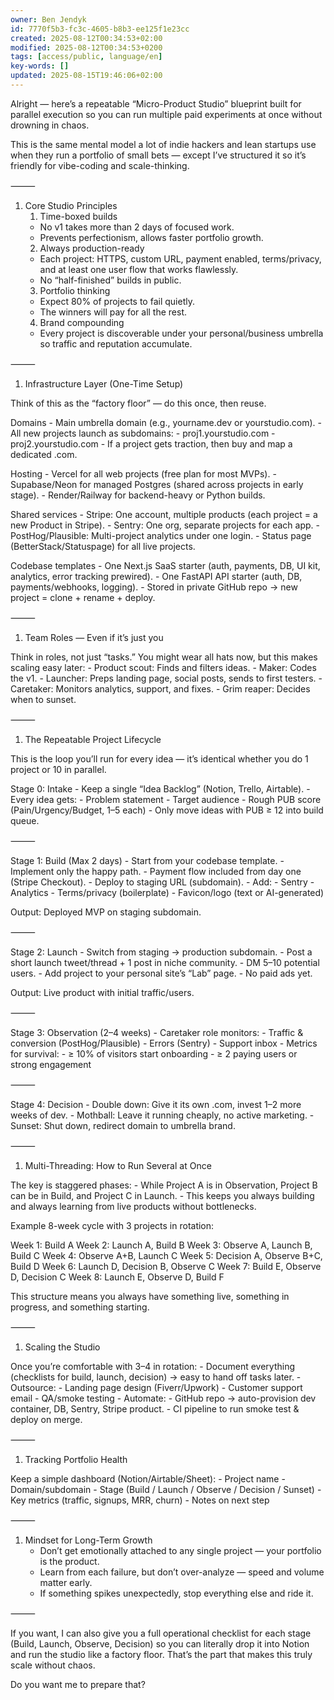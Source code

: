 ```yaml
---
owner: Ben Jendyk
id: 7770f5b3-fc3c-4605-b8b3-ee125f1e23cc
created: 2025-08-12T00:34:53+02:00
modified: 2025-08-12T00:34:53+0200
tags: [access/public, language/en]
key-words: []
updated: 2025-08-15T19:46:06+02:00
---
```


Alright — here’s a repeatable “Micro-Product Studio” blueprint built for parallel execution so you can run multiple paid experiments at once without drowning in chaos.

This is the same mental model a lot of indie hackers and lean startups use when they run a portfolio of small bets — except I’ve structured it so it’s friendly for vibe-coding and scale-thinking.

⸻

1. Core Studio Principles
	1.	Time-boxed builds
	-	No v1 takes more than 2 days of focused work.
	-	Prevents perfectionism, allows faster portfolio growth.
	2.	Always production-ready
	-	Each project: HTTPS, custom URL, payment enabled, terms/privacy, and at least one user flow that works flawlessly.
	-	No “half-finished” builds in public.
	3.	Portfolio thinking
	-	Expect 80% of projects to fail quietly.
	-	The winners will pay for all the rest.
	4.	Brand compounding
	-	Every project is discoverable under your personal/business umbrella so traffic and reputation accumulate.

⸻

1. Infrastructure Layer (One-Time Setup)

Think of this as the “factory floor” — do this once, then reuse.

Domains
	-	Main umbrella domain (e.g., yourname.dev or yourstudio.com).
	-	All new projects launch as subdomains:
	-	proj1.yourstudio.com
	-	proj2.yourstudio.com
	-	If a project gets traction, then buy and map a dedicated .com.

Hosting
	-	Vercel for all web projects (free plan for most MVPs).
	-	Supabase/Neon for managed Postgres (shared across projects in early stage).
	-	Render/Railway for backend-heavy or Python builds.

Shared services
	-	Stripe: One account, multiple products (each project = a new Product in Stripe).
	-	Sentry: One org, separate projects for each app.
	-	PostHog/Plausible: Multi-project analytics under one login.
	-	Status page (BetterStack/Statuspage) for all live projects.

Codebase templates
	-	One Next.js SaaS starter (auth, payments, DB, UI kit, analytics, error tracking prewired).
	-	One FastAPI API starter (auth, DB, payments/webhooks, logging).
	-	Stored in private GitHub repo → new project = clone + rename + deploy.

⸻

1. Team Roles — Even if it’s just you

Think in roles, not just “tasks.” You might wear all hats now, but this makes scaling easy later:
	-	Product scout: Finds and filters ideas.
	-	Maker: Codes the v1.
	-	Launcher: Preps landing page, social posts, sends to first testers.
	-	Caretaker: Monitors analytics, support, and fixes.
	-	Grim reaper: Decides when to sunset.

⸻

1. The Repeatable Project Lifecycle

This is the loop you’ll run for every idea — it’s identical whether you do 1 project or 10 in parallel.

Stage 0: Intake
	-	Keep a single “Idea Backlog” (Notion, Trello, Airtable).
	-	Every idea gets:
	-	Problem statement
	-	Target audience
	-	Rough PUB score (Pain/Urgency/Budget, 1–5 each)
	-	Only move ideas with PUB ≥ 12 into build queue.

⸻

Stage 1: Build (Max 2 days)
	-	Start from your codebase template.
	-	Implement only the happy path.
	-	Payment flow included from day one (Stripe Checkout).
	-	Deploy to staging URL (subdomain).
	-	Add:
	-	Sentry
	-	Analytics
	-	Terms/privacy (boilerplate)
	-	Favicon/logo (text or AI-generated)

Output: Deployed MVP on staging subdomain.

⸻

Stage 2: Launch
	-	Switch from staging → production subdomain.
	-	Post a short launch tweet/thread + 1 post in niche community.
	-	DM 5–10 potential users.
	-	Add project to your personal site’s “Lab” page.
	-	No paid ads yet.

Output: Live product with initial traffic/users.

⸻

Stage 3: Observation (2–4 weeks)
	-	Caretaker role monitors:
	-	Traffic & conversion (PostHog/Plausible)
	-	Errors (Sentry)
	-	Support inbox
	-	Metrics for survival:
	-	≥ 10% of visitors start onboarding
	-	≥ 2 paying users or strong engagement

⸻

Stage 4: Decision
	-	Double down: Give it its own .com, invest 1–2 more weeks of dev.
	-	Mothball: Leave it running cheaply, no active marketing.
	-	Sunset: Shut down, redirect domain to umbrella brand.

⸻

1. Multi-Threading: How to Run Several at Once

The key is staggered phases:
	-	While Project A is in Observation, Project B can be in Build, and Project C in Launch.
	-	This keeps you always building and always learning from live products without bottlenecks.

Example 8-week cycle with 3 projects in rotation:

Week 1: Build A
Week 2: Launch A, Build B
Week 3: Observe A, Launch B, Build C
Week 4: Observe A+B, Launch C
Week 5: Decision A, Observe B+C, Build D
Week 6: Launch D, Decision B, Observe C
Week 7: Build E, Observe D, Decision C
Week 8: Launch E, Observe D, Build F

This structure means you always have something live, something in progress, and something starting.

⸻

1. Scaling the Studio

Once you’re comfortable with 3–4 in rotation:
	-	Document everything (checklists for build, launch, decision) → easy to hand off tasks later.
	-	Outsource:
	-	Landing page design (Fiverr/Upwork)
	-	Customer support email
	-	QA/smoke testing
	-	Automate:
	-	GitHub repo → auto-provision dev container, DB, Sentry, Stripe product.
	-	CI pipeline to run smoke test & deploy on merge.

⸻

1. Tracking Portfolio Health

Keep a simple dashboard (Notion/Airtable/Sheet):
	-	Project name
	-	Domain/subdomain
	-	Stage (Build / Launch / Observe / Decision / Sunset)
	-	Key metrics (traffic, signups, MRR, churn)
	-	Notes on next step

⸻

1. Mindset for Long-Term Growth
	-	Don’t get emotionally attached to any single project — your portfolio is the product.
	-	Learn from each failure, but don’t over-analyze — speed and volume matter early.
	-	If something spikes unexpectedly, stop everything else and ride it.

⸻

If you want, I can also give you a full operational checklist for each stage (Build, Launch, Observe, Decision) so you can literally drop it into Notion and run the studio like a factory floor. That’s the part that makes this truly scale without chaos.

Do you want me to prepare that?
